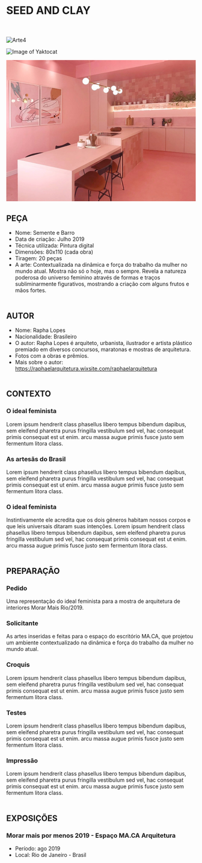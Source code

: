 # SEED AND CLAY <br><br>

![Arte4](/images/arte_ambientada.jpeg) 

![Image of Yaktocat](https://octodex.github.com/images/yaktocat.png)

![Image of Yaktocat](https://github.com/RaphaLopes-Artworks/images/blob/master/arte_ambientada.jpeg)

## PEÇA 
- Nome: Semente e Barro 
- Data de criação: Julho 2019 
- Técnica utilizada: Pintura digital
- Dimensões: 80x110 (cada obra)
- Tiragem: 20 peças 
- A arte: Contextualizada na dinâmica e força do trabalho da mulher no mundo atual. Mostra não só o hoje, mas o sempre. Revela a natureza poderosa do universo feminino através de formas e traços subliminarmente figurativos, mostrando a criação com alguns frutos e mãos fortes.<br><br>

## AUTOR
- Nome: Rapha Lopes
- Nacionalidade: Brasileiro
- O autor: Rapha Lopes é arquiteto, urbanista, ilustrador e artista plástico premiado em diversos concursos, maratonas e mostras de arquitetura. 
- Fotos com a obras e prêmios.
- Mais sobre o autor:  https://raphaelarquitetura.wixsite.com/raphaelarquitetura <br><br>


## CONTEXTO 

### O ideal feminista
Lorem ipsum hendrerit class phasellus libero tempus bibendum dapibus, sem eleifend pharetra purus fringilla vestibulum sed vel, hac consequat primis consequat est ut enim. arcu massa augue primis fusce justo sem fermentum litora class.


### As artesãs do Brasil 
Lorem ipsum hendrerit class phasellus libero tempus bibendum dapibus, sem eleifend pharetra purus fringilla vestibulum sed vel, hac consequat primis consequat est ut enim. arcu massa augue primis fusce justo sem fermentum litora class.


### O ideal feminista
 Instintivamente ele acredita que os dois gêneros habitam nossos corpos e que leis universais ditaram suas intenções.
Lorem ipsum hendrerit class phasellus libero tempus bibendum dapibus, sem eleifend pharetra purus fringilla vestibulum sed vel, hac consequat primis consequat est ut enim. arcu massa augue primis fusce justo sem fermentum litora class.<br><br>


## PREPARAÇÃO 

### Pedido
Uma representação do ideal feminista para a mostra de arquitetura de interiores Morar Mais Rio/2019.

### Solicitante
As artes inseridas e feitas para o espaço do escritório MA.CA, que projetou um ambiente contextualizado na dinâmica e força do trabalho da mulher no mundo atual.

### Croquis
Lorem ipsum hendrerit class phasellus libero tempus bibendum dapibus, sem eleifend pharetra purus fringilla vestibulum sed vel, hac consequat primis consequat est ut enim. arcu massa augue primis fusce justo sem fermentum litora class.

### Testes
Lorem ipsum hendrerit class phasellus libero tempus bibendum dapibus, sem eleifend pharetra purus fringilla vestibulum sed vel, hac consequat primis consequat est ut enim. arcu massa augue primis fusce justo sem fermentum litora class.

### Impressão  
Lorem ipsum hendrerit class phasellus libero tempus bibendum dapibus, sem eleifend pharetra purus fringilla vestibulum sed vel, hac consequat primis consequat est ut enim. arcu massa augue primis fusce justo sem fermentum litora class.<br><br>

## EXPOSIÇÕES 

### Morar mais por menos 2019 - Espaço MA.CA Arquitetura
- Período: ago 2019
- Local: Rio de Janeiro - Brasil

